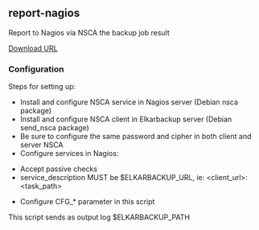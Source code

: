 ## report-nagios

Report to Nagios via NSCA the backup job result

[Download URL](https://github.com/elkarbackup/elkarbackup-scripts/raw/master/report-nagios/report-nagios.sh)

### Configuration

Steps for setting up:

 - Install and configure NSCA service in Nagios server (Debian nsca package)
 - Install and configure NSCA client in Elkarbackup server (Debian send_nsca package)
 - Be sure to configure the same password and cipher in both client and server NSCA
 - Configure services in Nagios:
  * Accept passive checks
  * service_description MUST be $ELKARBACKUP_URL, ie: <client_url>:<task_path>
 - Configure CFG_* parameter in this script

This script sends as output log $ELKARBACKUP_PATH
